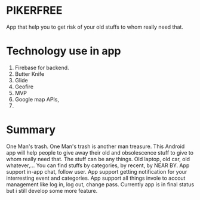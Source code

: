 # PIKERFREE
App that help you to get risk of your old stuffs to whom really need that.
# Technology use in app
1. Firebase for backend.
2. Butter Knife
3. Glide
4. Geofire
5. MVP
6. Google map APIs,
7. 
# Summary
One Man's trash. One Man's trash is another man treasure. This Android app will help people to give away their old and obsolescence stuff to give to whom really need that. The stuff can be any things. Old laptop, old car, old whatever,... You can find stuffs by categories, by recent, by NEAR BY. App support in-app chat, follow user. App support getting notification for your interresting event and categories. App support all things invole to accout management like log in, log out, change pass.
Currently app is in final status but i still develop some more feature.
